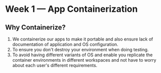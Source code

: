# Week 1 — App Containerization

## Why Containerize?
1. We containerize our apps to make it portable and also ensure lack of documentation of application and OS configuration.
2. To ensure you don't destroy your environment when doing testing.
3. To avoid having different variants of OS and enable you replicate the container environments in different workspaces and
   not have to worry about each user's different requirements.

